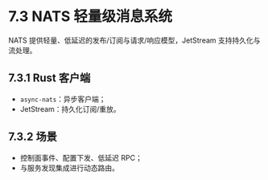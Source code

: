 # 7.3 NATS 轻量级消息系统

NATS 提供轻量、低延迟的发布/订阅与请求/响应模型，JetStream 支持持久化与流处理。

## 7.3.1 Rust 客户端

- `async-nats`：异步客户端；
- JetStream：持久化订阅/重放。

## 7.3.2 场景

- 控制面事件、配置下发、低延迟 RPC；
- 与服务发现集成进行动态路由。
